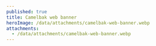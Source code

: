 ```yaml
---
published: true
title: Camelbak web banner
heroImage: /data/attachments/camelbak-web-banner.webp
attachments:
  - /data/attachments/camelbak-web-banner.webp
---
```

